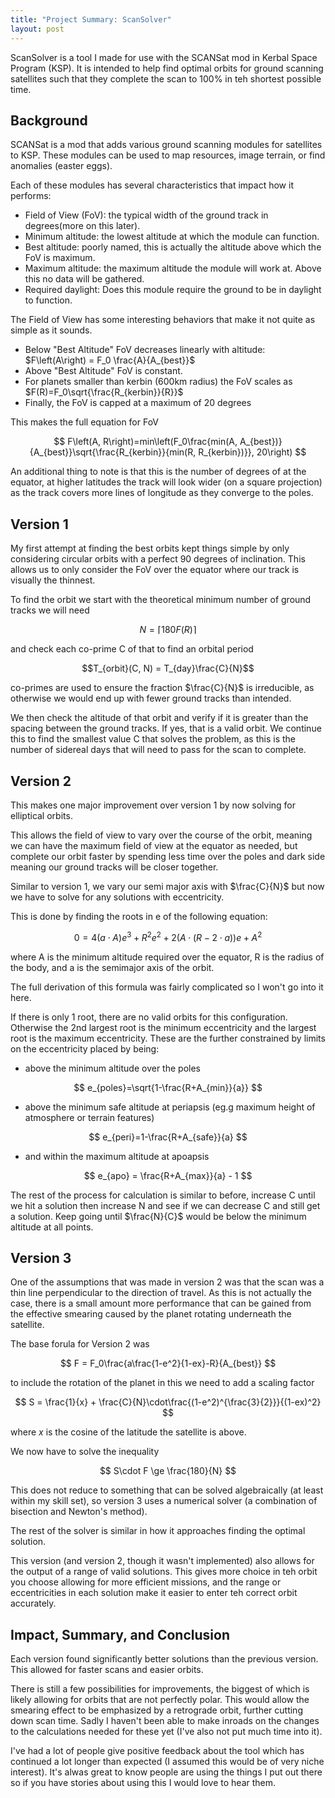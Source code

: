 ```yaml
---
title: "Project Summary: ScanSolver"
layout: post
---
```


ScanSolver is a tool I made for use with the SCANSat mod in Kerbal Space Program (KSP).
It is intended to help find optimal orbits for ground scanning satellites such that they complete the scan to 100% in teh shortest possible time.

<!--more-->

## Background
SCANSat is a mod that adds various ground scanning modules for satellites to KSP.
These modules can be used to map resources, image terrain, or find anomalies (easter eggs).

Each of these modules has several characteristics that impact how it performs:
* Field of View (FoV): the typical width of the ground track in degrees(more on this later).
* Minimum altitude: the lowest altitude at which the module can function.
* Best altitude: poorly named, this is actually the altitude above which the FoV is maximum.
* Maximum altitude: the maximum altitude the module will work at. Above this no data will be gathered.
* Required daylight: Does this module require the ground to be in daylight to function.

The Field of View has some interesting behaviors that make it not quite as simple as it sounds.
* Below "Best Altitude" FoV decreases linearly with altitude: $F\left(A\right) = F_0 \frac{A}{A_{best}}$
* Above "Best Altitude" FoV is constant.
* For planets smaller than kerbin (600km radius) the FoV scales as $F(R)=F_0\sqrt{\frac{R_{kerbin}}{R}}$
* Finally, the FoV is capped at a maximum of 20 degrees

This makes the full equation for FoV

$$ F\left(A, R\right)=min\left(F_0\frac{min(A, A_{best})}{A_{best}}\sqrt{\frac{R_{kerbin}}{min(R, R_{kerbin})}}, 20\right) $$

An additional thing to note is that this is the number of degrees of at the equator, at higher latitudes the track will look wider (on a square projection) as the track covers more lines of longitude as they converge to the poles.

## Version 1
My first attempt at finding the best orbits kept things simple by only considering circular orbits with a perfect 90 degrees of inclination.
This allows us to only consider the FoV over the equator where our track is visually the thinnest.

To find the orbit we start with the theoretical minimum number of ground tracks we will need 

$$N = \lceil 180F(R)\rceil$$

and check each co-prime C of that to find an orbital period 
 
$$T_{orbit}(C, N) = T_{day}\frac{C}{N}$$

co-primes are used to ensure the fraction $\frac{C}{N}$ is irreducible, as otherwise we would end up with fewer ground tracks than intended.

We then check the altitude of that orbit and verify if it is greater than the spacing between the ground tracks.
If yes, that is a valid orbit.
We continue this to find the smallest value C that solves the problem, as this is the number of sidereal days that will need to pass for the scan to complete.

## Version 2
This makes one major improvement over version 1 by now solving for elliptical orbits.

This allows the field of view to vary over the course of the orbit, meaning we can have the maximum field of view at the equator as needed, but complete our orbit faster by spending less time over the poles and dark side meaning our ground tracks will be closer together.

Similar to version 1, we vary our semi major axis with $\frac{C}{N}$ but now we have to solve for any solutions with eccentricity.

This is done by finding the roots in e of the following equation:

$$ 0 = 4(a\cdot A)e^3 + R^2e^2+2(A\cdot (R - 2\cdot a))e + A^2 $$

where A is the minimum altitude required over the equator, R is the radius of the body, and a is the semimajor axis of the orbit.

The full derivation of this formula was fairly complicated so I won't go into it here.

If there is only 1 root, there are no valid orbits for this configuration. Otherwise the 2nd largest root is the minimum eccentricity and the largest root is the maximum eccentricity.
These are the further constrained by limits on the eccentricity placed by being:
* above the minimum altitude over the poles

$$ e_{poles}=\sqrt{1-\frac{R+A_{min}}{a}} $$

* above the minimum safe altitude at periapsis (eg.g maximum height of atmosphere or terrain features)

$$ e_{peri}=1-\frac{R+A_{safe}}{a} $$

* and within the maximum altitude at apoapsis

$$ e_{apo} = \frac{R+A_{max}}{a} - 1 $$

The rest of the process for calculation is similar to before, increase C until we hit a solution then increase N and see if we can decrease C and still get a solution. Keep going until $\frac{N}{C}$ would be below the minimum altitude at all points.

## Version 3
One of the assumptions that was made in version 2 was that the scan was a thin line perpendicular to the direction of travel.
As this is not actually the case, there is a small amount more performance that can be gained from the effective smearing caused by the planet rotating underneath the satellite.

The base forula for Version 2 was

$$ F = F_0\frac{a\frac{1-e^2}{1-ex}-R}{A_{best}} $$

to include the rotation of the planet in this we need to add a scaling factor

$$ S = \frac{1}{x} + \frac{C}{N}\cdot\frac{(1-e^2)^{\frac{3}{2}}}{(1-ex)^2} $$

where $x$ is the cosine of the latitude the satellite is above.

We now have to solve the inequality

$$ S\cdot F \ge \frac{180}{N} $$

This does not reduce to something that can be solved algebraically (at least within my skill set), so version 3 uses a numerical solver (a combination of bisection and Newton's method).

The rest of the solver is similar in how it approaches finding the optimal solution.

This version (and version 2, though it wasn't implemented) also allows for the output of a range of valid solutions. 
This gives more choice in teh orbit you choose allowing for more efficient missions, and the range or eccentricities in each solution make it easier to enter teh correct orbit accurately.

## Impact, Summary, and Conclusion
Each version found significantly better solutions than the previous version. This allowed for faster scans and easier orbits.

There is still a few possibilities for improvements, the biggest of which is likely allowing for orbits that are not perfectly polar. This would allow the smearing effect to be emphasized by a retrograde orbit, further cutting down scan time.
Sadly I haven't been able to make inroads on the changes to the calculations needed for these yet (I've also not put much time into it).

I've had a lot of people give positive feedback about the tool which has continued a lot longer than expected (I assumed this would be of very niche interest). It's alwas great to know people are using the things I put out there so if you have stories about using this I would love to hear them.